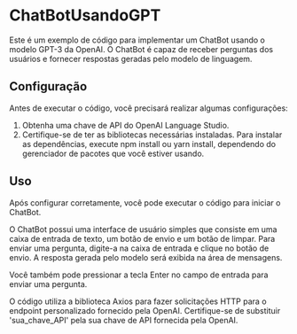 # ChatBotUsandoGPT
<p>Este é um exemplo de código para implementar um ChatBot usando o modelo GPT-3 da OpenAI. O ChatBot é capaz de receber perguntas dos usuários e fornecer respostas geradas pelo modelo de linguagem.</p>
  <h2>Configuração</h2>
  <p>Antes de executar o código, você precisará realizar algumas configurações:</p>
  <ol>
    <li>Obtenha uma chave de API do OpenAI Language Studio.</li>
    <li>Certifique-se de ter as bibliotecas necessárias instaladas. Para instalar as dependências, execute npm install ou yarn install, dependendo do gerenciador de pacotes que você estiver usando.</li>
  </ol>
  <h2>Uso</h2>
  <p>Após configurar corretamente, você pode executar o código para iniciar o ChatBot.</p>
  <p>O ChatBot possui uma interface de usuário simples que consiste em uma caixa de entrada de texto, um botão de envio e um botão de limpar. Para enviar uma pergunta, digite-a na caixa de entrada e clique no botão de envio. A resposta gerada pelo modelo será exibida na área de mensagens.</p>
  <p>Você também pode pressionar a tecla Enter no campo de entrada para enviar uma pergunta.</p>
  <p>O código utiliza a biblioteca Axios para fazer solicitações HTTP para o endpoint personalizado fornecido pela OpenAI. Certifique-se de substituir 'sua_chave_API' pela sua chave de API fornecida pela OpenAI.</p>
